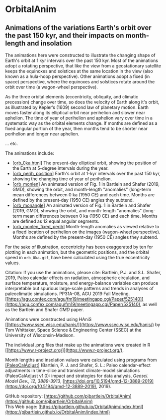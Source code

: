 # OrbitalAnim #


## Animations of the variations Earth's orbit over the past 150 kyr, and their impacts on month-length and insolation ##

The animations here were constructed to illustrate the changing shape of Earth's orbit at 1 kyr intervals over the past 150 kyr.  Most of the animations adopt a rotating perspective, that like the view from a geostationary satellite keeps the equinoxes and solstices at the same location in the view (also known as a hula-hoop perspective). Other animations adopt a fixed (in space) perspective, where the equinoxes and solstices rotate around the orbit over time (a wagon-wheel perspective).

As the three orbital elements (eccentricity, obliquity, and climatic precession) change over time, so does the velocity of Earth along it's orbit, as illustrated by Kepler’s (1609) second law of planetary motion. Earth moves faster along its elliptical orbit near perihelion and slower near aphelion. The time of year of perihelion and aphelion vary over time in a systematic way as the orbital elements change. If months are defined as a fixed angular portion of the year, then months tend to be shorter near perihelion and longer near aphelion.

... etc.

The animations include:

- [[orb_0ka.html]](https://pjbartlein.github.io/OrbitalAnim/orb_0ka/orb_0ka.html) The present-day elliptical orbit, showing the position of the Earth at 5-degree intervals during the year. 
- [[orb_perih_position]](https://pjbartlein.github.io/OrbitalAnim/orb_perih_position/orb_perih_position.html) Earth's orbit at 1-kyr intervals over the past 150 kyr, showing the changing time of year of perihelion.
- [[orb_monlen]](https://pjbartlein.github.io/OrbitalAnim/orb_monlen/orb_monlen.html) An animated version of Fig. 1 in Bartlein and Shafer (2019, GMD), showing the orbit, and month-length "anomalies" (long-term mean differences between 0 ka (1950 CE) and each time.  Months are defined by the present-day (1950 CE) angles they subtend.
- [[orb_monangle]](https://pjbartlein.github.io/OrbitalAnim/orb_monangle/orb_monangle.html) An animated version of Fig. 1 in Bartlein and Shafer (2019, GMD), showing the orbit, and month-length "anomalies" (long-term mean differences between 0 ka (1950 CE) and each time.  Months are defined as 12 equal angular segments.
- [[orb_monlen_fixed_perih]](https://pjbartlein.github.io/OrbitalAnim/orb_monlen_fixed_perih/orb_monlen_fixed_perih.html) Month-length anomalies as viewed relative to a fixed location of perihelion on the images (wagon-wheel perspective). Months are defined by the present-day (1950 CE) angles they subtend.

For the sake of illustration, eccentricity has been exaggerated by ten for plotting in each animation, but the geometric positions, and the orbital speed in `orb_0ka.gif`, have been calculated using the true eccentricity values. 

Citation:  If you use the animations, please cite:  Bartlein, P.J. and S.L. Shafer, 2019, Paleo calendar effects on radiation, atmospheric circulation, and surface temperature, moisture, and energy-balance variables can produce interpretable but spurious large-scale patterns and trends in analyses of paleoclimatic simulations. PP31A-08, AGU 2019 Fall Meeting.  [[https://agu.confex.com/agu/fm19/meetingapp.cgi/Paper/525140]](https://agu.confex.com/agu/fm19/meetingapp.cgi/Paper/525140), as well as the Bartlein and Shafer *GMD* paper.

Animations were constructed using HAniS [[https://www.ssec.wisc.edu/hanis/]](https://www.ssec.wisc.edu/hanis/) by Tom Whittaker, Space Science & Engineering Center (SSEC) at the University of Wisconsin-Madison.

The individual .png files that make up the animations were created in R [[https://www.r-project.org/]](https://www.r-project.org/).

Month lengths and insolation values were calculated using programs from [[PaleoCalAdjust]](https://github.com/pjbartlein/PaleoCalAdjust) (Bartlein, P. J. and Shafer, S. L.: Paleo calendar-effect adjustments in time-slice and transient climate-model simulations (PaleoCalAdjust v1.0): impact and strategies for data analysis, *Geosci. Model Dev., 12, 3889-3913*,  [https://doi.org/10.5194/gmd-12-3889-2019](https://doi.org/10.5194/gmd-12-3889-2019), 2019).

GitHub repository: [https://github.com/pjbartlein/OrbitalAnim](https://github.com/pjbartlein/OrbitalAnim)  
This Web page:  [https://pjbartlein.github.io/OrbitalAnim/index.html](https://pjbartlein.github.io/OrbitalAnim/index.html)
